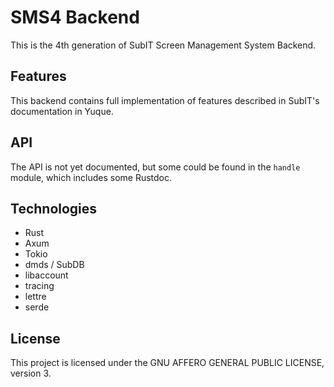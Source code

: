# SMS4 Backend

This is the 4th generation of SubIT Screen Management System Backend.

## Features

This backend contains full implementation of features described in SubIT's documentation in Yuque.

## API

The API is not yet documented, but some could be found in the `handle` module, which includes some Rustdoc.

## Technologies

- Rust
- Axum
- Tokio
- dmds / SubDB
- libaccount
- tracing
- lettre
- serde

## License

This project is licensed under the GNU AFFERO GENERAL PUBLIC LICENSE, version 3.
